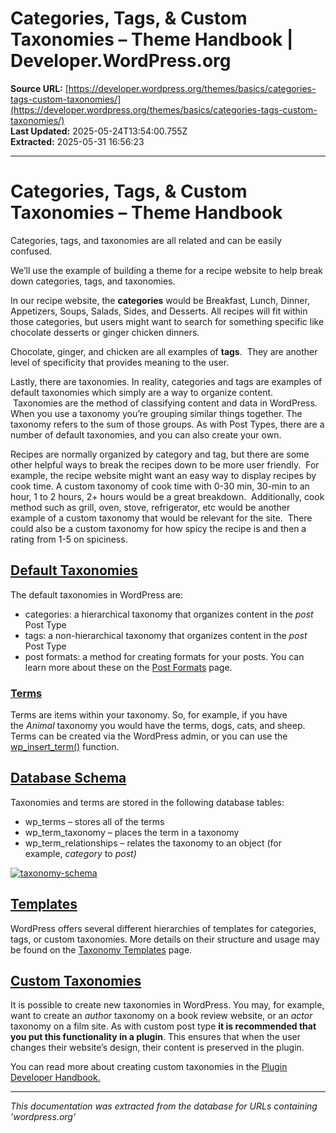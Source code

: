 # Categories, Tags, & Custom Taxonomies – Theme Handbook | Developer.WordPress.org

**Source URL:** [https://developer.wordpress.org/themes/basics/categories-tags-custom-taxonomies/](https://developer.wordpress.org/themes/basics/categories-tags-custom-taxonomies/)  
**Last Updated:** 2025-05-24T13:54:00.755Z  
**Extracted:** 2025-05-31 16:56:23

---

# Categories, Tags, & Custom Taxonomies – Theme Handbook

Categories, tags, and taxonomies are all related and can be easily confused.  

We’ll use the example of building a theme for a recipe website to help break down categories, tags, and taxonomies. 

In our recipe website, the **categories** would be Breakfast, Lunch, Dinner, Appetizers, Soups, Salads, Sides, and Desserts. All recipes will fit within those categories, but users might want to search for something specific like chocolate desserts or ginger chicken dinners.  

Chocolate, ginger, and chicken are all examples of **tags**.  They are another level of specificity that provides meaning to the user.

Lastly, there are taxonomies. In reality, categories and tags are examples of default taxonomies which simply are a way to organize content.  Taxonomies are the method of classifying content and data in WordPress. When you use a taxonomy you’re grouping similar things together. The taxonomy refers to the sum of those groups. As with Post Types, there are a number of default taxonomies, and you can also create your own.

Recipes are normally organized by category and tag, but there are some other helpful ways to break the recipes down to be more user friendly.  For example, the recipe website might want an easy way to display recipes by cook time. A custom taxonomy of cook time with 0-30 min, 30-min to an hour, 1 to 2 hours, 2+ hours would be a great breakdown.  Additionally, cook method such as grill, oven, stove, refrigerator, etc would be another example of a custom taxonomy that would be relevant for the site.  There could also be a custom taxonomy for how spicy the recipe is and then a rating from 1-5 on spiciness.

## [Default Taxonomies](#default-taxonomies)

The default taxonomies in WordPress are:

*   categories: a hierarchical taxonomy that organizes content in the _post_ Post Type
*   tags: a non-hierarchical taxonomy that organizes content in the _post_ Post Type
*   post formats: a method for creating formats for your posts. You can learn more about these on the [Post Formats](https://developer.wordpress.org/themes/functionality/post-formats/ "Post Formats") page.

### [Terms](#terms)

Terms are items within your taxonomy. So, for example, if you have the _Animal_ taxonomy you would have the terms, dogs, cats, and sheep. Terms can be created via the WordPress admin, or you can use the [wp\_insert\_term()](https://developer.wordpress.org/reference/functions/wp_insert_term/ "wp_insert_term") function.

## [Database Schema](#database-schema)

Taxonomies and terms are stored in the following database tables:

*   wp\_terms – stores all of the terms
*   wp\_term\_taxonomy – places the term in a taxonomy
*   wp\_term\_relationships – relates the taxonomy to an object (for example, _category_ to _post)_

[![taxonomy-schema](https://i0.wp.com/developer.wordpress.org/files/2014/10/taxonomy-schema.png?resize=311%2C452&ssl=1)](https://i0.wp.com/developer.wordpress.org/files/2014/10/taxonomy-schema.png?ssl=1)

## [Templates](#templates)

WordPress offers several different hierarchies of templates for categories, tags, or custom taxonomies. More details on their structure and usage may be found on the [Taxonomy Templates](https://developer.wordpress.org/themes/functionality/taxonomy-templates/ "Taxonomy Templates") page.

## [Custom Taxonomies](#custom-taxonomies)

It is possible to create new taxonomies in WordPress. You may, for example, want to create an _author_ taxonomy on a book review website, or an _actor_ taxonomy on a film site. As with custom post type **it is recommended that you put this functionality in a plugin**. This ensures that when the user changes their website’s design, their content is preserved in the plugin.

You can read more about creating custom taxonomies in the [Plugin Developer Handbook.](https://developer.wordpress.org/plugins/taxonomy/working-with-custom-taxonomies/ "Working with Custom Taxonomies")

---

*This documentation was extracted from the database for URLs containing 'wordpress.org'*
